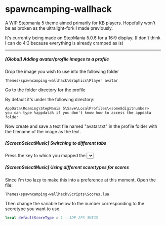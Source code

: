 # spawncamping-wallhack
A WIP Stepmania 5 theme aimed primarily for KB players.
Hopefully won't be as broken as the ultralight-fork I made previously.


It's currently being made on StepMania 5.0.6 for a 16:9 display. 
(I don't think I can do 4:3 because everything is already cramped as is)

---
##### [Global] Adding avatar/profile images to a profile
Drop the image you wish to use into the following folder
```
Themes\spawncamping-wallhack\Graphics\Player avatar
```

Go to the folder directory for the profile 

By default it's under the following directory:
```
AppData\Roaming\StepMania 5\Save\LocalProfiles\<some8digitnumber>
you can type %appdata% if you don't know how to access the appdata folder
```
Now create and save a text file named "avatar.txt" in the profile folder with the filename of the image as the text.


##### [ScreenSelectMusic] Switching to different tabs
Press the key to which you mapped the <Select> button to rotate between tabs.


##### [ScreenSelectMusic] Using different scoretypes for scores
Since i'm too lazy to make this into a preference at this moment,
Open the file:
```
Themes\spawncamping-wallhack\Scripts\Scores.lua
```
Then change the variable below to the number corresponding to the scoretype you want to use.
```lua
local defaultScoreType = 2 --1DP 2PS 3MIGS
```
